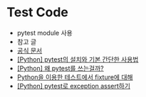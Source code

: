 # Test Code
- pytest module 사용
- 참고 글
- [공식 문서](https://docs.pytest.org/en/latest/contents.html)
- [[Python] pytest의 설치와 기본 간단한 사용법
](https://twpower.github.io/15-install-pytest-and-basic-usage)
- [[Python] 왜 pytest를 쓰는걸까?](https://twpower.github.io/14-why-we-use-pytest)
- [Python을 이용한 테스트에서 fixture에 대해](https://twpower.github.io/19-about-python-test-fixture)
- [[Python] pytest로 exception assert하기](https://twpower.github.io/16-pytest-exception-assert-usage)